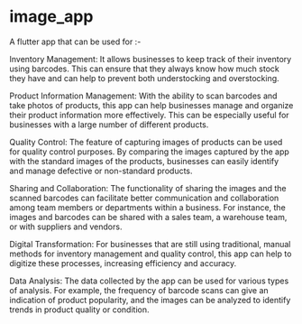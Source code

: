 # image_app
A flutter app that can be used for :-

Inventory Management: It allows businesses to keep track of their inventory using barcodes. This can ensure that they always know how much stock they have and can help to prevent both understocking and overstocking.

Product Information Management: With the ability to scan barcodes and take photos of products, this app can help businesses manage and organize their product information more effectively. This can be especially useful for businesses with a large number of different products.

Quality Control: The feature of capturing images of products can be used for quality control purposes. By comparing the images captured by the app with the standard images of the products, businesses can easily identify and manage defective or non-standard products.

Sharing and Collaboration: The functionality of sharing the images and the scanned barcodes can facilitate better communication and collaboration among team members or departments within a business. For instance, the images and barcodes can be shared with a sales team, a warehouse team, or with suppliers and vendors.

Digital Transformation: For businesses that are still using traditional, manual methods for inventory management and quality control, this app can help to digitize these processes, increasing efficiency and accuracy.

Data Analysis: The data collected by the app can be used for various types of analysis. For example, the frequency of barcode scans can give an indication of product popularity, and the images can be analyzed to identify trends in product quality or condition.
